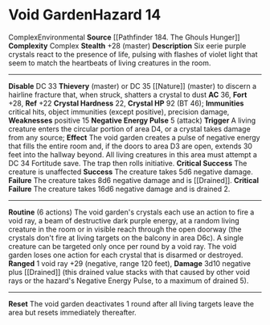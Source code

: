 ﻿---
ac: '36'
all_resistance: null
complexity: Complex
element: null
fortitude: '+28'
hardness: 22 Crystal Hardness
hazard_type: Environmental
hp: 92 (BT 46)
id: '265'
immunity:
- critical hits
- object immunities (except [[DATABASE/trait/Positive|positive]] )
- precision damage
level: '14'
name: Void Garden
rarity: Common
reflex: '+22'
resistance: null
school: null
source: '[[DATABASE/source/Pathfinder 184. The Ghouls Hunger|Pathfinder #184: The
  Ghouls Hunger]]'
trait:
- '[[DATABASE/trait/Complex|Complex]]'
- '[[DATABASE/trait/Environmental|Environmental]]'
type: Hazard
weakness:
- positive 15
will: null

---
# Void Garden<span class="item-type">Hazard 14</span>

<span class="item-trait">Complex</span><span class="item-trait">Environmental</span>
**Source** [[Pathfinder 184. The Ghouls Hunger]]
**Complexity** Complex
**Stealth** +28 (master)
**Description** Six eerie purple crystals react to the presence of life, pulsing with flashes of violet light that seem to match the heartbeats of living creatures in the room.

---
**Disable** DC 33 **Thievery** (master) or DC 35 [[Nature]] (master) to discern a hairline fracture that, when struck, shatters a crystal to dust
**AC** 36, **Fort** +28, **Ref** +22
**Crystal Hardness** 22, **Crystal HP** 92 (BT 46); **Immunities** critical hits, object immunities (except positive), precision damage, **Weaknesses** positive 15
**Negative Energy Pulse** <span class="action-icon">5</span> (attack) **Trigger** A living creature enters the circular portion of area D4, or a crystal takes damage from any source; **Effect** The void garden creates a pulse of negative energy that fills the entire room and, if the doors to area D3 are open, extends 30 feet into the hallway beyond. All living creatures in this area must attempt a DC 34 Fortitude save. The trap then rolls initiative.
**Critical Success** The creature is unaffected
**Success** The creature takes 5d6 negative damage.
**Failure** The creature takes 8d6 negative damage and is [[Drained]].
**Critical Failure** The creature takes 16d6 negative damage and is drained 2.

---
**Routine** (6 actions) The void garden's crystals each use an action to fire a void ray, a beam of destructive dark purple energy, at a random living creature in the room or in visible reach through the open doorway (the crystals don't fire at living targets on the balcony in area D6c). A single creature can be targeted only once per round by a void ray. The void garden loses one action for each crystal that is disarmed or destroyed.
 **Ranged** <span class="action-icon">1</span> void ray +29 (negative, range 120 feet), **Damage** 3d10 negative plus [[Drained]] (this drained value stacks with that caused by other void rays or the hazard's Negative Energy Pulse, to a maximum of drained 5).

---
**Reset** The void garden deactivates 1 round after all living targets leave the area but resets immediately thereafter.
